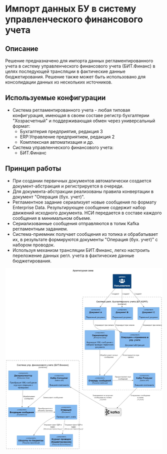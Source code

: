 <a id="markdown-проектная работа" name="шаблон-проектная работа"></a>
# Импорт данных БУ в систему управленческого финансового учета

## Описание
Решение предназначено для импорта данных регламентированного учета в систему управленческого финансового учета (БИТ.Финанс) в целях последующей трансляции в фактические данные бюджетирования. Решение также может быть использовано для консолидации данных из нескольких источников.

## Используемые конфигурации
- Система регламентированного учета - любая типовая конфигурация, имеющая в своем составе регистр бухгалтерии "Хозрасчетный" и поддерживающая обмен через универсальный формат:
    - Бухгалтерия предприятия, редакция 3
    - ERP:Управление предприятием, редакция 2
    - Комплексная автоматизация и др.
- Система управленческого финансового учета:
    - БИТ.Финанс

## Принцип работы
- При создании первичных документов автоматически создается документ-абстракция и регистрируется в очереди.
- Для документа-абстракции реализованы правила конвертации в документ "Операция (бух. учет)".
- Регламентное задание сериализует новые сообщения по формату Enterprise Data. Результирующее сообщение содержит набор движений исходного документа. НСИ передается в составе каждого сообщения в минимальном объеме.
- Сериализованные сообщения отправляются в топик Kafka регламентным заданием.
- Система-приемник получает сообщения из топика и обрабатывает их, в результате формируются документы "Операция (бух. учет)" с набором проводок.
- Используя механизм трансляции БИТ.Финанс, легко настроить переложение данных регл. учета в фактические данные бюджетирования.

![Image alt](https://github.com/alex15650/OtusProject1C/blob/main/docs/Architecture.jpg)
